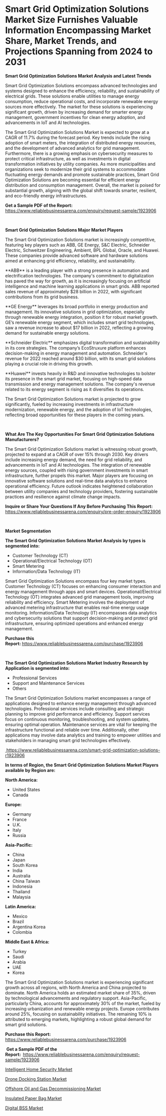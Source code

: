 <p><h1>Smart Grid Optimization Solutions Market Size Furnishes Valuable Information Encompassing Market Share, Market Trends, and Projections Spanning from 2024 to 2031</h1></p><p><strong>Smart Grid Optimization Solutions Market Analysis and Latest Trends</strong></p>
<p><p>Smart Grid Optimization Solutions encompass advanced technologies and systems designed to enhance the efficiency, reliability, and sustainability of electrical grids. These solutions enable utilities to manage energy consumption, reduce operational costs, and incorporate renewable energy sources more effectively. The market for these solutions is experiencing significant growth, driven by increasing demand for smarter energy management, government incentives for clean energy adoption, and advancements in IoT and AI technologies.</p><p>The Smart Grid Optimization Solutions Market is expected to grow at a CAGR of 11.7% during the forecast period. Key trends include the rising adoption of smart meters, the integration of distributed energy resources, and the development of advanced analytics for grid management. Furthermore, there is a growing emphasis on cybersecurity measures to protect critical infrastructure, as well as investments in digital transformation initiatives by utility companies. As more municipalities and organizations seek to modernize their grid systems to accommodate fluctuating energy demands and promote sustainable practices, Smart Grid Optimization Solutions are becoming essential for efficient energy distribution and consumption management. Overall, the market is poised for substantial growth, aligning with the global shift towards smarter, resilient, and eco-friendly energy infrastructures.</p></p>
<p><strong>Get a Sample PDF of the Report:&nbsp;</strong> <a href="https://www.reliablebusinessarena.com/enquiry/request-sample/1923906?utm_campaign=1560&utm_medium=2&utm_source=Github&utm_content=ia&utm_term=24102024&utm_id=smart-grid-optimization-solutions">https://www.reliablebusinessarena.com/enquiry/request-sample/1923906</a></p>
<p>&nbsp;</p>
<p><strong>Smart Grid Optimization Solutions Major Market Players</strong></p>
<p><p>The Smart Grid Optimization Solutions market is increasingly competitive, featuring key players such as ABB, GE Energy, S&C Electric, Schneider Electric, Schweitzer Engineering, Ambient, BPL Global, Oracle, and Huawei. These companies provide advanced software and hardware solutions aimed at enhancing grid efficiency, reliability, and sustainability.</p><p>**ABB** is a leading player with a strong presence in automation and electrification technologies. The company's commitment to digitalization has paved the way for growth, as it is increasingly focusing on artificial intelligence and machine learning applications in smart grids. ABB reported sales revenue of approximately $28 billion in 2022, with significant contributions from its grid business.</p><p>**GE Energy** leverages its broad portfolio in energy production and management. Its innovative solutions in grid optimization, especially through renewable energy integration, position it for robust market growth. GE’s renewable energy segment, which includes smart grid technologies, saw a revenue increase to about $17 billion in 2022, reflecting a growing demand for sustainable energy solutions.</p><p>**Schneider Electric** emphasizes digital transformation and sustainability in its core strategies. The company’s EcoStruxure platform enhances decision-making in energy management and automation. Schneider's revenue for 2022 reached around $30 billion, with its smart grid solutions playing a crucial role in driving this growth.</p><p>**Huawei** invests heavily in R&D and innovative technologies to bolster its presence in the smart grid market, focusing on high-speed data transmission and energy management solutions. The company's revenue related to its energy segment is rising as it diversifies its operations.</p><p>The Smart Grid Optimization Solutions market is projected to grow significantly, fueled by increasing investments in infrastructure modernization, renewable energy, and the adoption of IoT technologies, reflecting broad opportunities for these players in the coming years.</p></p>
<p>&nbsp;</p>
<p><strong>What Are The Key Opportunities For Smart Grid Optimization Solutions Manufacturers?</strong></p>
<p><p>The Smart Grid Optimization Solutions market is witnessing robust growth, projected to expand at a CAGR of over 15% through 2030. Key drivers include increasing energy demand, the need for grid reliability, and advancements in IoT and AI technologies. The integration of renewable energy sources, coupled with rising government investments in smart infrastructure, further propels this market. Major players are focusing on innovative software solutions and real-time data analytics to enhance operational efficiency. Future outlook indicates heightened collaboration between utility companies and technology providers, fostering sustainable practices and resilience against climate change impacts.</p></p>
<p><strong>Inquire or Share Your Questions If Any Before Purchasing This Report:</strong> <a href="https://www.reliablebusinessarena.com/enquiry/pre-order-enquiry/1923906?utm_campaign=1560&utm_medium=2&utm_source=Github&utm_content=ia&utm_term=24102024&utm_id=smart-grid-optimization-solutions">https://www.reliablebusinessarena.com/enquiry/pre-order-enquiry/1923906</a></p>
<p>&nbsp;</p>
<p><strong>Market Segmentation</strong></p>
<p><strong>The Smart Grid Optimization Solutions Market Analysis by types is segmented into:</strong></p>
<p><ul><li>Customer Technology (CT)</li><li>Operational/Electrical Technology (OT)</li><li>Smart Metering</li><li>Information/Data Technology (IT)</li></ul></p>
<p><p>Smart Grid Optimization Solutions encompass four key market types. Customer Technology (CT) focuses on enhancing consumer interaction and energy management through apps and smart devices. Operational/Electrical Technology (OT) integrates advanced grid management tools, improving reliability and efficiency. Smart Metering involves the deployment of advanced metering infrastructure that enables real-time energy usage monitoring. Information/Data Technology (IT) encompasses data analytics and cybersecurity solutions that support decision-making and protect grid infrastructure, ensuring optimized operations and enhanced energy management.</p></p>
<p><strong>Purchase this Report:&nbsp;</strong><a href="https://www.reliablebusinessarena.com/purchase/1923906?utm_campaign=1560&utm_medium=2&utm_source=Github&utm_content=ia&utm_term=24102024&utm_id=smart-grid-optimization-solutions">https://www.reliablebusinessarena.com/purchase/1923906</a></p>
<p>&nbsp;</p>
<p><strong>The Smart Grid Optimization Solutions Market Industry Research by Application is segmented into:</strong></p>
<p><ul><li>Professional Services</li><li>Support and Maintenance Services</li><li>Others</li></ul></p>
<p><p>The Smart Grid Optimization Solutions market encompasses a range of applications designed to enhance energy management through advanced technologies. Professional services include consulting and strategic planning to improve grid performance and efficiency. Support services focus on continuous monitoring, troubleshooting, and system updates, ensuring optimal operation. Maintenance services are vital for keeping the infrastructure functional and reliable over time. Additionally, other applications may involve data analytics and training to empower utilities and stakeholders in managing smart grid technologies effectively.</p></p>
<p><a href="https://www.reliablebusinessarena.com/smart-grid-optimization-solutions-r1923906?utm_campaign=1560&utm_medium=2&utm_source=Github&utm_content=ia&utm_term=24102024&utm_id=smart-grid-optimization-solutions">&nbsp;https://www.reliablebusinessarena.com/smart-grid-optimization-solutions-r1923906</a></p>
<p><strong>In terms of Region, the Smart Grid Optimization Solutions Market Players available by Region are:</strong></p>
<p>
    <p> <strong> North America: </strong>
        <ul>
            <li>United States</li>
            <li>Canada</li>
        </ul>
        </p> 
    <p> <strong> Europe: </strong>
        <ul>
            <li>Germany</li>
            <li>France</li>
            <li>U.K.</li>
            <li>Italy</li>
            <li>Russia</li>
        </ul>
        </p> 
    <p> <strong> Asia-Pacific: </strong>
        <ul>
            <li>China</li>
            <li>Japan</li>
            <li>South Korea</li>
            <li>India</li>
            <li>Australia</li>
            <li>China Taiwan</li>
            <li>Indonesia</li>
            <li>Thailand</li>
            <li>Malaysia</li>
        </ul>
        </p> 
    <p> <strong> Latin America: </strong>
        <ul>
            <li>Mexico</li>
            <li>Brazil</li>
            <li>Argentina Korea</li>
            <li>Colombia</li>
        </ul>
        </p> 
    <p> <strong> Middle East & Africa: </strong>
        <ul>
            <li>Turkey</li>
            <li>Saudi</li>
            <li>Arabia</li>
            <li>UAE</li>
            <li>Korea</li>
        </ul>
    </p>
    </p>
<p><p>The Smart Grid Optimization Solutions market is experiencing significant growth across all regions, with North America and China projected to dominate. North America holds an estimated market share of 35%, driven by technological advancements and regulatory support. Asia-Pacific, particularly China, accounts for approximately 30% of the market, fueled by increasing urbanization and renewable energy projects. Europe contributes around 25%, focusing on sustainability initiatives. The remaining 10% is attributed to emerging markets, highlighting a robust global demand for smart grid solutions.</p></p>
<p><strong>Purchase this Report: </strong><a href="https://www.reliablebusinessarena.com/purchase/1923906?utm_campaign=1560&utm_medium=2&utm_source=Github&utm_content=ia&utm_term=24102024&utm_id=smart-grid-optimization-solutions">https://www.reliablebusinessarena.com/purchase/1923906</a></p>
<p>&nbsp;<strong>Get a Sample PDF of the Report:&nbsp;&nbsp;</strong><a href="https://www.reliablebusinessarena.com/enquiry/request-sample/1923906?utm_campaign=1560&utm_medium=2&utm_source=Github&utm_content=ia&utm_term=24102024&utm_id=smart-grid-optimization-solutions">https://www.reliablebusinessarena.com/enquiry/request-sample/1923906</a></p>
<p><strong></strong></p>
<p><p><a href="https://www.linkedin.com/pulse/evaluating-intelligent-home-security-market-trends-utsxe?utm_campaign=1560&utm_medium=2&utm_source=Github&utm_content=ia&utm_term=24102024&utm_id=smart-grid-optimization-solutions">Intelligent Home Security Market</a></p><p><a href="https://issuu.com/reportprime-2/docs/drone-docking-station-market-size-2_97212fe6fd9c75?utm_campaign=1560&utm_medium=2&utm_source=Github&utm_content=ia&utm_term=24102024&utm_id=smart-grid-optimization-solutions">Drone Docking Station Market</a></p><p><a href="https://www.linkedin.com/pulse/future-offshore-oil-gas-decommissioning-market-global-forecast-iz69e?utm_campaign=1560&utm_medium=2&utm_source=Github&utm_content=ia&utm_term=24102024&utm_id=smart-grid-optimization-solutions">Offshore Oil and Gas Decommissioning Market</a></p><p><a href="https://www.linkedin.com/pulse/insulated-paper-bag-market2024-2031-industry-insights-investment-fv6be?utm_campaign=1560&utm_medium=2&utm_source=Github&utm_content=ia&utm_term=24102024&utm_id=smart-grid-optimization-solutions">Insulated Paper Bag Market</a></p><p><a href="https://www.linkedin.com/pulse/digital-bss-market-global-regional-analysis-focus-region-a0ige?utm_campaign=1560&utm_medium=2&utm_source=Github&utm_content=ia&utm_term=24102024&utm_id=smart-grid-optimization-solutions">Digital BSS Market</a></p></p>
